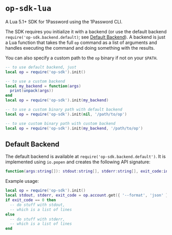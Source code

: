 # `op-sdk-lua`

A Lua 5.1+ SDK for 1Password using the 1Password CLI.

The SDK requires you initialize it with a backend (or use the default backend `require('op-sdk.backend.default)`; see [Default Backend](#default-backend)). A backend is just a Lua function that takes the full `op` command as a list of
arguments and handles executing the command and doing something with the results.

You can also specify a custom path to the `op` binary if not on your `$PATH`.

```lua
-- to use default backend, just
local op = require('op-sdk').init()

-- to use a custom backend
local my_backend = function(args)
  print(unpack(args))
end
local op = require('op-sdk').init(my_backend)

-- to use a custom binary path with default backend
local op = require('op-sdk').init(nil, '/path/to/op')

-- to use custom binary path with custom backend
local op = require('op-sdk').init(my_backend, '/path/to/op')
```

## Default Backend

The default backend is available at `require('op-sdk.backend.default')`. It is implemented using `io.popen`
and creates the following API signature:

```lua
function(args:string[]): stdout:string[], stderr:string[], exit_code:int
```

Example usage:

```lua
local op = require('op-sdk').init()
local stdout, stderr, exit_code = op.account.get({ '--format', 'json' })
if exit_code == 0 then
  -- do stuff with stdout,
  -- which is a list of lines
else
  -- do stuff with stderr,
  -- which is a list of lines
end
```
